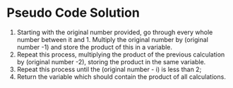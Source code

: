 # Pseudo Code Solution
1. Starting with the original number provided, go through every whole number between it and 1. Multiply the original number by (original number -1) and store the product of this in a variable.
2. Repeat this process, multiplying the product of the previous calculation by (original number -2), storing the product in the same variable. 
3. Repeat this process until the (original number - i) is less than 2;
4. Return the variable which should contain the product of all calculations.

